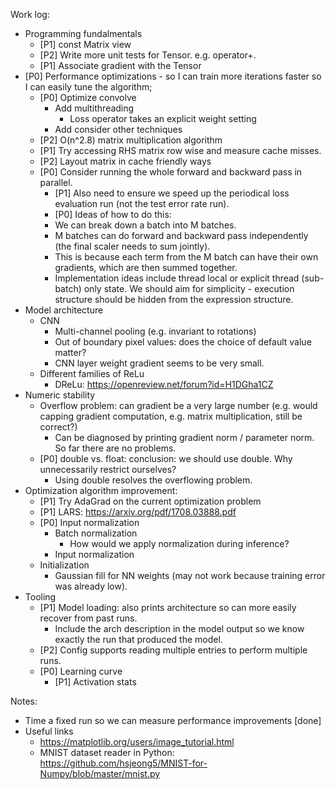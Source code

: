 Work log:

* Programming fundalmentals
  * [P1] const Matrix view
  * [P2] Write more unit tests for Tensor. e.g. operator+. 
  * [P1] Associate gradient with the Tensor 
* [P0] Performance optimizations - so I can train more iterations faster so I can easily tune the algorithm;
  * [P0] Optimize convolve
     * Add multithreading
       * Loss operator takes an explicit weight setting
     * Add consider other techniques
  * [P2] O(n^2.8) matrix multiplication algorithm
  * [P1] Try accessing RHS matrix row wise and measure cache misses. 
  * [P2] Layout matrix in cache friendly ways
  * [P0] Consider running the whole forward and backward pass in parallel. 
    * [P1] Also need to ensure we speed up the periodical loss evaluation run (not the test error rate run). 
    * [P0] Ideas of how to do this:
    * We can break down a batch into M batches. 
    * M batches can do forward and backward pass independently (the final scaler needs to sum jointly).
    * This is because each term from the M batch can have their own gradients, which are then summed together.
    * Implementation ideas include thread local or explicit thread (sub-batch) only state. We should aim for simplicity - execution structure should be hidden from the expression structure.  
* Model architecture
  * CNN 
    * Multi-channel pooling (e.g. invariant to rotations)
    * Out of boundary pixel values: does the choice of default value matter?
    * CNN layer weight gradient seems to be very small. 
  * Different families of ReLu
    * DReLu: https://openreview.net/forum?id=H1DGha1CZ
* Numeric stability
  * Overflow problem: can gradient be a very large number (e.g. would capping gradient computation, e.g. matrix multiplication, still be correct?)
    * Can be diagnosed by printing gradient norm / parameter norm. So far there are no problems. 
  * [P0] double vs. float: conclusion: we should use double. Why unnecessarily restrict ourselves? 
    * Using double resolves the overflowing problem. 
* Optimization algorithm improvement:
  * [P1] Try AdaGrad on the current optimization problem 
  * [P1] LARS: https://arxiv.org/pdf/1708.03888.pdf
  * [P0] Input normalization
    * Batch normalization
      * How would we apply normalization during inference? 
    * Input normalization
  * Initialization
    * Gaussian fill for NN weights (may not work because training error was already low).
* Tooling
  * [P1] Model loading: also prints architecture so can more easily recover from past runs.
    * Include the arch description in the model output so we know exactly the run that produced the model. 
  * [P2] Config supports reading multiple entries to perform multiple runs.
  * [P0] Learning curve
    * [P1] Activation stats 

Notes:
  * Time a fixed run so we can measure performance improvements [done]
  * Useful links
    * https://matplotlib.org/users/image_tutorial.html
    * MNIST dataset reader in Python: https://github.com/hsjeong5/MNIST-for-Numpy/blob/master/mnist.py

